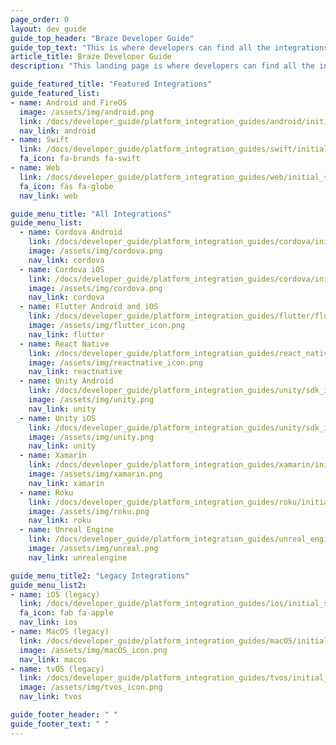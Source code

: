 ```yaml
---
page_order: 0
layout: dev_guide
guide_top_header: "Braze Developer Guide"
guide_top_text: "This is where developers can find all the integrations available with Braze.<br>For additional resources and to join the Braze developer community, visit the <a href='https://www.braze.com/dev-portal'>Braze developer portal</a>."
article_title: Braze Developer Guide
description: "This landing page is where developers can find all the integrations available with Braze."

guide_featured_title: "Featured Integrations"
guide_featured_list:
- name: Android and FireOS
  image: /assets/img/android.png
  link: /docs/developer_guide/platform_integration_guides/android/initial_sdk_setup/android_sdk_integration/
  nav_link: android
- name: Swift
  link: /docs/developer_guide/platform_integration_guides/swift/initial_sdk_setup/overview/
  fa_icon: fa-brands fa-swift
- name: Web
  link: /docs/developer_guide/platform_integration_guides/web/initial_sdk_setup/
  fa_icon: fas fa-globe
  nav_link: web

guide_menu_title: "All Integrations"
guide_menu_list:
  - name: Cordova Android
    link: /docs/developer_guide/platform_integration_guides/cordova/initial_sdk_setup/android/
    image: /assets/img/cordova.png
    nav_link: cordova
  - name: Cordova iOS
    link: /docs/developer_guide/platform_integration_guides/cordova/initial_sdk_setup/ios/
    image: /assets/img/cordova.png
    nav_link: cordova
  - name: Flutter Android and iOS
    link: /docs/developer_guide/platform_integration_guides/flutter/flutter_sdk_integration/
    image: /assets/img/flutter_icon.png
    nav_link: flutter
  - name: React Native
    link: /docs/developer_guide/platform_integration_guides/react_native/react_sdk_setup/
    image: /assets/img/reactnative_icon.png
    nav_link: reactnative
  - name: Unity Android
    link: /docs/developer_guide/platform_integration_guides/unity/sdk_integration/android/
    image: /assets/img/unity.png
    nav_link: unity
  - name: Unity iOS
    link: /docs/developer_guide/platform_integration_guides/unity/sdk_integration/ios/
    image: /assets/img/unity.png
    nav_link: unity
  - name: Xamarin
    link: /docs/developer_guide/platform_integration_guides/xamarin/initial_sdk_setup/
    image: /assets/img/xamarin.png
    nav_link: xamarin
  - name: Roku
    link: /docs/developer_guide/platform_integration_guides/roku/initial_sdk_setup/
    image: /assets/img/roku.png
    nav_link: roku
  - name: Unreal Engine
    link: /docs/developer_guide/platform_integration_guides/unreal_engine/initial_sdk_setup/
    image: /assets/img/unreal.png
    nav_link: unrealengine

guide_menu_title2: "Legacy Integrations"
guide_menu_list2:
- name: iOS (legacy)
  link: /docs/developer_guide/platform_integration_guides/ios/initial_sdk_setup/overview/
  fa_icon: fab fa-apple
  nav_link: ios
- name: MacOS (legacy)
  link: /docs/developer_guide/platform_integration_guides/macOS/initial_sdk_setup/
  image: /assets/img/macOS_icon.png 
  nav_link: macos
- name: tvOS (legacy)
  link: /docs/developer_guide/platform_integration_guides/tvos/initial_sdk_setup/
  image: /assets/img/tvos_icon.png
  nav_link: tvos  

guide_footer_header: " "
guide_footer_text: " "
---
```

